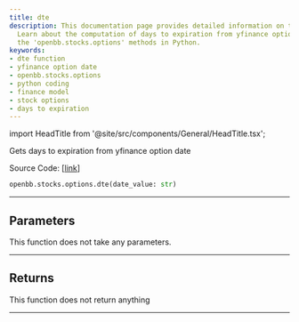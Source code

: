 ```yaml
---
title: dte
description: This documentation page provides detailed information on the 'dte' function.
  Learn about the computation of days to expiration from yfinance option date using
  the 'openbb.stocks.options' methods in Python.
keywords:
- dte function
- yfinance option date
- openbb.stocks.options
- python coding
- finance model
- stock options
- days to expiration
---
```


import HeadTitle from '@site/src/components/General/HeadTitle.tsx';

<HeadTitle title="stocks.options.dte - Reference | OpenBB SDK Docs" />

Gets days to expiration from yfinance option date

Source Code: [[link](https://github.com/OpenBB-finance/OpenBBTerminal/tree/main/openbb_terminal/stocks/options/yfinance_model.py#L365)]

```python
openbb.stocks.options.dte(date_value: str)
```

---

## Parameters

This function does not take any parameters.

---

## Returns

This function does not return anything

---

